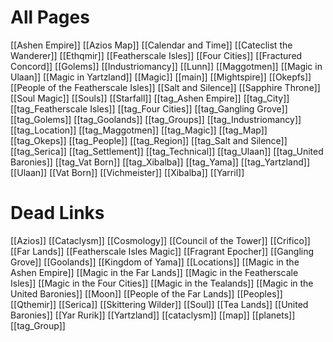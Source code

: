 # All Pages
[[Ashen Empire]]
[[Azios Map]]
[[Calendar and Time]]
[[Cateclist the Wanderer]]
[[Ethqmir]]
[[Featherscale Isles]]
[[Four Cities]]
[[Fractured Concord]]
[[Golems]]
[[Industriomancy]]
[[Lunn]]
[[Maggotmen]]
[[Magic in Ulaan]]
[[Magic in Yartzland]]
[[Magic]]
[[main]]
[[Mightspire]]
[[Okepfs]]
[[People of the Featherscale Isles]]
[[Salt and Silence]]
[[Sapphire Throne]]
[[Soul Magic]]
[[Souls]]
[[Starfall]]
[[tag_Ashen Empire]]
[[tag_City]]
[[tag_Featherscale Isles]]
[[tag_Four Cities]]
[[tag_Gangling Grove]]
[[tag_Golems]]
[[tag_Goolands]]
[[tag_Groups]]
[[tag_Industriomancy]]
[[tag_Location]]
[[tag_Maggotmen]]
[[tag_Magic]]
[[tag_Map]]
[[tag_Okeps]]
[[tag_People]]
[[tag_Region]]
[[tag_Salt and Silence]]
[[tag_Serica]]
[[tag_Settlement]]
[[tag_Technical]]
[[tag_Ulaan]]
[[tag_United Baronies]]
[[tag_Vat Born]]
[[tag_Xibalba]]
[[tag_Yama]]
[[tag_Yartzland]]
[[Ulaan]]
[[Vat Born]]
[[Vichmeister]]
[[Xibalba]]
[[Yarril]]

# Dead Links
[[Azios]]
[[Cataclysm]]
[[Cosmology]]
[[Council of the Tower]]
[[Crifico]]
[[Far Lands]]
[[Featherscale Isles Magic]]
[[Fragrant Epocher]]
[[Gangling Grove]]
[[Goolands]]
[[Kingdom of Yama]]
[[Locations]]
[[Magic in the Ashen Empire]]
[[Magic in the Far Lands]]
[[Magic in the Featherscale Isles]]
[[Magic in the Four Cities]]
[[Magic in the Tealands]]
[[Magic in the United Baronies]]
[[Moon]]
[[People of the Far Lands]]
[[Peoples]]
[[Qthemir]]
[[Serica]]
[[Skittering Wilder]]
[[Soul]]
[[Tea Lands]]
[[United Baronies]]
[[Yar Rurik]]
[[Yartzland]]
[[cataclysm]]
[[map]]
[[planets]]
[[tag_Group]]
